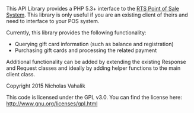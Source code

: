 This API Library provides a PHP 5.3+ interface to the [RTS Point of Sale System][rts-pos]. This library is only useful 
if you are an existing client of theirs and need to interface to your POS system.

Currently, this library provides the following functionality:

* Querying gift card information (such as balance and registration)
* Purchasing gift cards and processing the related payment

Additional functionality can be added by extending the existing Response and Request classes and ideally by adding 
helper functions to the main client class.

[rts-pos]: http://www.rts-solutions.com/

Copyright 2015 Nicholas Vahalik

This code is licensed under the GPL v3.0. You can find the license here: http://www.gnu.org/licenses/gpl.html

